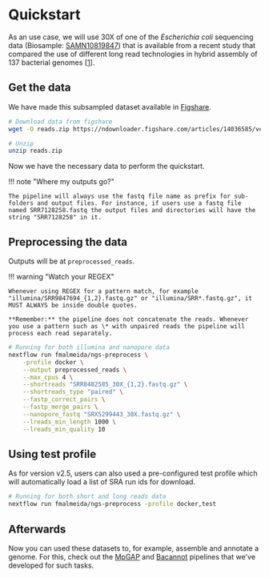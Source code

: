 # Quickstart

As an use case, we will use 30X of one of the *Escherichia coli* sequencing data (Biosample: [SAMN10819847](https://www.ncbi.nlm.nih.gov/biosample/10819847))
that is available from a recent study that compared the use of different long read technologies in hybrid assembly of 137 bacterial genomes [[1](https://doi.org/10.1099/mgen.0.000294)].

## Get the data

We have made this subsampled dataset available in [Figshare](https://figshare.com/articles/dataset/Illumina_pacbio_and_ont_sequencing_reads/14036585).


```bash
# Download data from figshare
wget -O reads.zip https://ndownloader.figshare.com/articles/14036585/versions/4

# Unzip
unzip reads.zip
```

Now we have the necessary data to perform the quickstart.

!!! note "Where my outputs go?"

    The pipeline will always use the fastq file name as prefix for sub-folders and output files. For instance, if users use a fastq file named SRR7128258.fastq the output files and directories will have the string "SRR7128258" in it.

## Preprocessing the data

Outputs will be at `preprocessed_reads`.

!!! warning "Watch your REGEX"

    Whenever using REGEX for a pattern match, for example "illumina/SRR9847694_{1,2}.fastq.gz" or "illumina/SRR*.fastq.gz", it MUST ALWAYS be inside double quotes.

    **Remember:** the pipeline does not concatenate the reads. Whenever you use a pattern such as \* with unpaired reads the pipeline will process each read separately.

```bash
# Running for both illumina and nanopore data
nextflow run fmalmeida/ngs-preprocess \
    -profile docker \
    --output preprocessed_reads \
    --max_cpus 4 \
    --shortreads "SRR8482585_30X_{1,2}.fastq.gz" \
    --shortreads_type "paired" \
    --fastp_correct_pairs \
    --fastp_merge_pairs \
    --nanopore_fastq "SRX5299443_30X.fastq.gz" \
    --lreads_min_length 1000 \
    --lreads_min_quality 10
```

## Using test profile


As for version v2.5, users can also used a pre-configured test profile which will automatically load a list of SRA run ids for download.

```bash
# Running for both short and long reads data
nextflow run fmalmeida/ngs-preprocess -profile docker,test
```

## Afterwards

Now you can used these datasets to, for example, assemble and annotate a genome. For this, check out the [MpGAP](https://mpgap.readthedocs.io/en/latest/index.html) and [Bacannot](https://bacannot.readthedocs.io/en/latest/index.html) pipelines that we've developed for such tasks.
